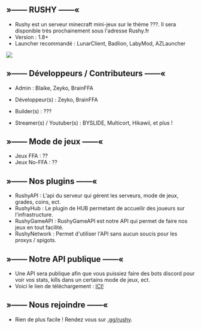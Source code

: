 ## »—— RUSHY ——«

- Rushy est un serveur minecraft mini-jeux sur le thème ???. Il sera disponible très prochainement sous l'adresse Rushy.fr
- Version : 1.8+
- Launcher recommandé : LunarClient, Badlion, LabyMod, AZLauncher
<img src="https://cdn.discordapp.com/attachments/1207034742722138113/1207883812759932988/image.png?ex=65e14476&is=65cecf76&hm=6d15dff3c121f854de8feeb884c56e32c833d3d2fb5597e6bfb014d207f55f54&">

## »—— Développeurs / Contributeurs ——«
- Admin : Blaike, Zeyko, BrainFFA
- Développeur(s) : Zeyko, BrainFFA

- Builder(s) : ???
- Streamer(s) / Youtuber(s) : BYSLIDE, Multicort, Hikawii, et plus !

## »—— Mode de jeux ——«
- Jeux FFA : ??
- Jeux No-FFA : ??

## »—— Nos plugins ——«
- RushyAPI : L'api du serveur qui gérent les serveurs, mode de jeux, grades, coins, ect.
- RushyHub : Le plugin de HUB permetant de accueilir des joueurs sur l'infrastructure.
- RushyGameAPI : RushyGameAPI est notre API qui permet de faire nos jeux en tout facilité.
- RushyNetwork : Permet d'utiliser l'API sans aucun soucis pour les proxys / spigots.

## »—— Notre API publique ——«
- Une API sera publique afin que vous puissiez faire des bots discord pour voir vos stats, kills dans un certains mode de jeux, ect.
- Voici le lien de téléchargement : [ICI!](https://files.rushy.fr/download/API-Public)

## »—— Nous rejoindre ——«
- Rien de plus facile ! Rendez vous sur [.gg/rushy](https://discord.rushy.fr/).
